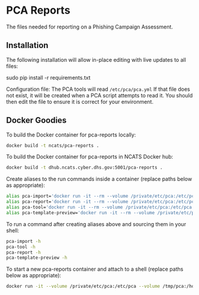 PCA Reports
=============

The files needed for reporting on a Phishing Campaign Assessment.  


Installation
------------
The following installation will allow in-place editing with live updates to all files:

sudo pip install -r requirements.txt

Configuration file:
The PCA tools will read `/etc/pca/pca.yml`
If that file does not exist, it will be created when a PCA script attempts to read it.  You should then edit the file to ensure it is correct for your environment.


Docker Goodies
--------------
To build the Docker container for pca-reports locally:
```bash
docker build -t ncats/pca-reports .
```

To build the Docker container for pca-reports in NCATS Docker hub:
```bash
docker build -t dhub.ncats.cyber.dhs.gov:5001/pca-reports .
```

Create aliases to the run commands inside a container (replace paths below as appropriate):
```bash
alias pca-import='docker run -it --rm --volume /private/etc/pca:/etc/pca --volume /tmp/pca:/home/pca dhub.ncats.cyber.dhs.gov:5001/pca-reports pca-import'
alias pca-report='docker run -it --rm --volume /private/etc/pca:/etc/pca --volume /tmp/pca:/home/pca dhub.ncats.cyber.dhs.gov:5001/pca-reports pca-report'
alias pca-tool='docker run -it --rm --volume /private/etc/pca:/etc/pca --volume /tmp/pca:/home/pca dhub.ncats.cyber.dhs.gov:5001/pca-reports pca-tool'
alias pca-template-preview='docker run -it --rm --volume /private/etc/pca:/etc/pca --volume /tmp/pca:/home/pca dhub.ncats.cyber.dhs.gov:5001/pca-reports pca-template-preview'
```

To run a command after creating aliases above and sourcing them in your shell:
```bash
pca-import -h
pca-tool -h
pca-report -h
pca-template-preview -h
```

To start a new pca-reports container and attach to a shell (replace paths below as appropriate):
```bash
docker run -it --volume /private/etc/pca:/etc/pca --volume /tmp/pca:/home/pca --entrypoint /bin/bash dhub.ncats.cyber.dhs.gov:5001/pca-reports
```
